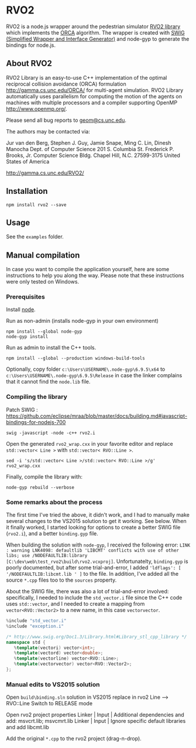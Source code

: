 # RVO2

RVO2 is a node.js wrapper around the pedestrian simulator [RVO2 library](http://gamma.cs.unc.edu/RVO2) which implements the [ORCA](http://gamma.cs.unc.edu/ORCA) algorithm. The wrapper is created with [SWIG (Simplified Wrapper and Interface Generator)](http://www.swig.org) and node-gyp to generate the bindings for node.js.

## About RVO2

RVO2 Library is an easy-to-use C++ implementation of the optimal reciprocal collision avoidance (ORCA) formulation <http://gamma.cs.unc.edu/ORCA/> for
multi-agent simulation. RVO2 Library automatically uses parallelism for computing the motion of the agents on machines with multiple processors and a
compiler supporting OpenMP <http://www.openmp.org/>.

Please send all bug reports to <geom@cs.unc.edu>.

The authors may be contacted via:

Jur van den Berg, Stephen J. Guy, Jamie Snape, Ming C. Lin, Dinesh Manocha
Dept. of Computer Science
201 S. Columbia St.
Frederick P. Brooks, Jr. Computer Science Bldg.
Chapel Hill, N.C. 27599-3175
United States of America

<http://gamma.cs.unc.edu/RVO2/>


## Installation

```console
npm install rvo2 --save
```

## Usage

See the `examples` folder.

## Manual compilation

In case you want to compile the application yourself, here are some instructions to help you along the way. Please note that these instructions were only tested on Windows.

### Prerequisites

Install [node](http://nodejs.org).

Run as non-admin (installs node-gyp in your own environment)
```console
npm install --global node-gyp
node-gyp install
```

Run as admin to install the C++ tools.
```console
npm install --global --production windows-build-tools
```

Optionally, copy folder `c:\Users\USERNAME\.node-gyp\6.9.5\x64` to `c:\Users\USERNAME\.node-gyp\6.9.5\Release` in case the linker complains that it cannot find the `node.lib` file.

### Compiling the library

Patch SWIG :
https://github.com/eclipse/mraa/blob/master/docs/building.md#javascript-bindings-for-nodejs-700

```console
swig -javascript -node -c++ rvo2.i
```
Open the generated `rvo2_wrap.cxx` in your favorite editor and replace `std::vector< Line >` with `std::vector< RVO::Line >`.
```console
sed -i 's/std::vector< Line >/std::vector< RVO::Line >/g' rvo2_wrap.cxx
```

Finally, compile the library with:
```console
node-gyp rebuild --verbose
```

### Some remarks about the process

The first time I've tried the above, it didn't work, and I had to manually make several changes to the VS2015 solution to get it working. See below. When it finally worked, I started looking for options to create a better SWIG file (`rvo2.i`), and a better `binding.gyp` file.

When building the solution with `node-gyp`, I received the following error:
`LINK : warning LNK4098: defaultlib 'LIBCMT' conflicts with use of other libs; use /NODEFAULTLIB:library [C:\dev\web\test_rvo2\build\rvo2.vcxproj]`.
Unfortunatelty, `binding.gyp` is poorly documented, but after some trial-and-error, I added `'ldflags': [ '/NODEFAULTLIB:libcmt.lib ' ]` to the file. In addition, I've added all the source `*.cpp` files too to the `sources` property.

About the SWIG file, there was also a lot of trial-and-error involved: specifically, I needed to include the `std_vector.i` file since the C++ code uses `std::vector`, and I needed to create a mapping from `vector<RVO::Vector2>` to a new name, in this case `vectorvector`.

```cpp
%include "std_vector.i"
%include "exception.i"

/* http://www.swig.org/Doc1.3/Library.html#Library_stl_cpp_library */
namespace std {
   %template(vectori) vector<int>;
   %template(vectord) vector<double>;
   %template(vectorline) vector<RVO::Line>;
   %template(vectorvector) vector<RVO::Vector2>;
};
```

### Manual edits to VS2015 solution

Open `build\binding.sln` solution in VS2015
replace in rvo2
  Line --> RVO::Line
Switch to RELEASE mode

Open rvo2 project properties
Linker | Input | Additional dependencies and add:
  msvcrt.lib; msvcmrt.lib
Linker | Input | Ignore specific default libraries and add
  libcmt.lib

Add the original `*.cpp` to the rvo2 project (drag-n-drop).

